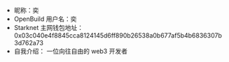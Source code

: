 - 昵称：奕  
- OpenBuild 用户名：奕
- Starknet 主网钱包地址： 0x03c040e4f8845cca8124145d6ff890b26538a0b677af5b4b6836307b3d762a73 
- 自我介绍： 一位向往自由的 web3 开发者
